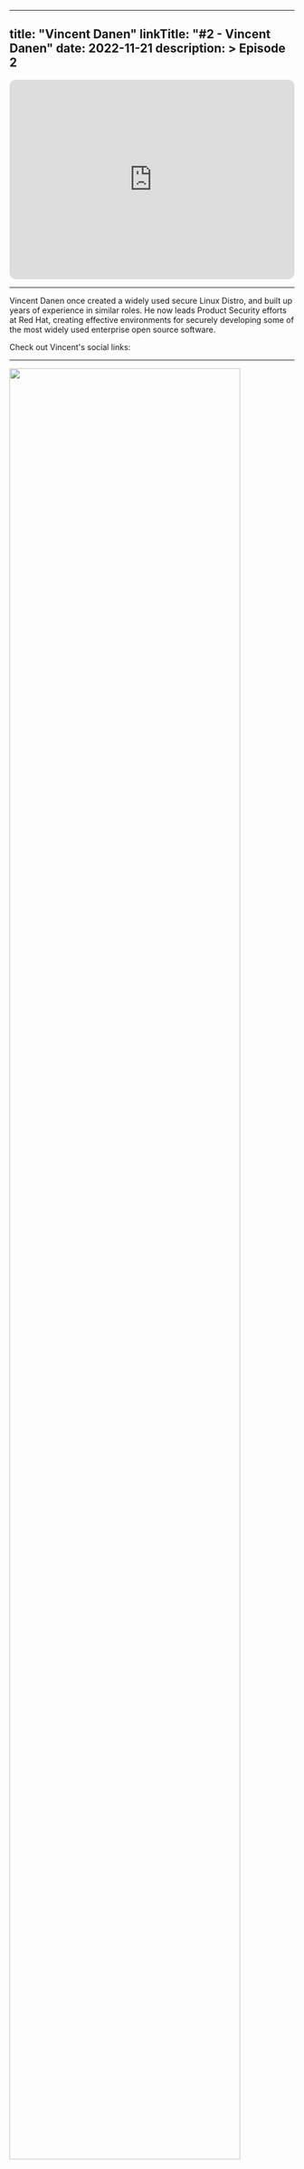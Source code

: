 
---
title: "Vincent Danen"
linkTitle: "#2 - Vincent Danen"
date: 2022-11-21
description: > 
  Episode 2
---

<iframe style="border-radius:12px" src="https://open.spotify.com/embed/episode/5rXvewsYxWbrl8E9zsj6TC?utm_source=generator" width="100%" height="352" frameBorder="0" allowfullscreen="" allow="autoplay; clipboard-write; encrypted-media; fullscreen; picture-in-picture" loading="lazy"></iframe>

---

Vincent Danen once created a widely used secure Linux Distro, and built up years of experience in similar roles. He now leads Product Security efforts at Red Hat, creating effective environments for securely developing some of the most widely used enterprise open source software.

Check out Vincent's social links:

<div class="col-md-6">
    <div class="row">
        <a href="https://linkedin.com/in/vdanen/"><i class="fab fa-linkedin-in" style="font-size: 2rem;margin:10px;"></i></a>
        <a href="https://twitter.com/vdanen"><i class="fab fa-twitter" style="font-size: 2rem;margin:10px;"></i></a>
        <a href="https://annvix.com/"><i class="fab fa-readme" style="font-size: 2rem;margin:10px;"></i></a>
    </div>
</div>

---

<img src="/images/guests/vincent_danen.jpg" width="90%">

---